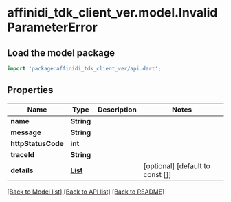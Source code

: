 # affinidi_tdk_client_ver.model.InvalidParameterError

## Load the model package

```dart
import 'package:affinidi_tdk_client_ver/api.dart';
```

## Properties

| Name               | Type                                                                | Description | Notes                            |
| ------------------ | ------------------------------------------------------------------- | ----------- | -------------------------------- |
| **name**           | **String**                                                          |             |
| **message**        | **String**                                                          |             |
| **httpStatusCode** | **int**                                                             |             |
| **traceId**        | **String**                                                          |             |
| **details**        | [**List<NotFoundErrorDetailsInner>**](NotFoundErrorDetailsInner.md) |             | [optional] [default to const []] |

[[Back to Model list]](../README.md#documentation-for-models) [[Back to API list]](../README.md#documentation-for-api-endpoints) [[Back to README]](../README.md)
